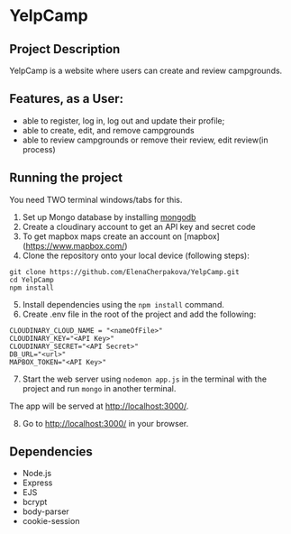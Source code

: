 # YelpCamp
## Project Description 


YelpCamp is a website where users can create and review campgrounds.

## Features, as a User: 
* able to register, log in, log out and update their profile;
* able to create, edit, and remove campgrounds
* able to review campgrounds or remove their review, edit review(in process)

## Running the project

You need TWO terminal windows/tabs for this.

1. Set up Mongo database by installing [mongodb](https://www.mongodb.com/)
2. Create a cloudinary account to get an API key and secret code
3. To get mapbox maps create an account on [mapbox] (https://www.mapbox.com/)
4. Clone the repository onto your local device (following steps):
```
git clone https://github.com/ElenaCherpakova/YelpCamp.git
cd YelpCamp
npm install
```
5. Install dependencies using the `npm install` command.
6. Create .env file in the root of the project and add the following: 
```
CLOUDINARY_CLOUD_NAME = "<nameOfFile>"
CLOUDINARY_KEY="<API Key>"
CLOUDINARY_SECRET="<API Secret>"
DB_URL="<url>"
MAPBOX_TOKEN="<API Key>"
```
7. Start the web server using ```nodemon app.js``` in the terminal with the project and run ```mongo``` in another terminal.

The app will be served at <http://localhost:3000/>.

8. Go to <http://localhost:3000/> in your browser.


## Dependencies

- Node.js
- Express
- EJS
- bcrypt
- body-parser
- cookie-session

